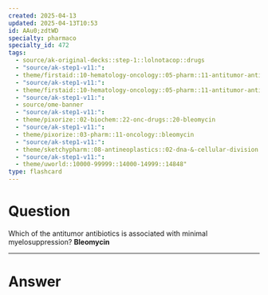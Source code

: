 ```yaml
---
created: 2025-04-13
updated: 2025-04-13T10:53
id: AAu0;zdtWD
specialty: pharmaco
specialty_id: 472
tags:
  - source/ak-original-decks::step-1::lolnotacop::drugs
  - "source/ak-step1-v11:": 
  - theme/firstaid::10-hematology-oncology::05-pharm::11-antitumor-antibiotics
  - "source/ak-step1-v11:": 
  - theme/firstaid::10-hematology-oncology::05-pharm::11-antitumor-antibiotics::bleomycin
  - "source/ak-step1-v11:": 
  - source/ome-banner
  - "source/ak-step1-v11:": 
  - theme/pixorize::02-biochem::22-onc-drugs::20-bleomycin
  - "source/ak-step1-v11:": 
  - theme/pixorize::03-pharm::11-oncology::bleomycin
  - "source/ak-step1-v11:": 
  - theme/sketchypharm::08-antineoplastics::02-dna-&-cellular-division::03-bleomycin,-doxorubicin,-daunorubicin,-actinomycin-d
  - "source/ak-step1-v11:": 
  - theme/uworld::10000-99999::14000-14999::14848"
type: flashcard
---
```


# Question
Which of the antitumor antibiotics is associated with minimal myelosuppression?   **Bleomycin**

---

# Answer
